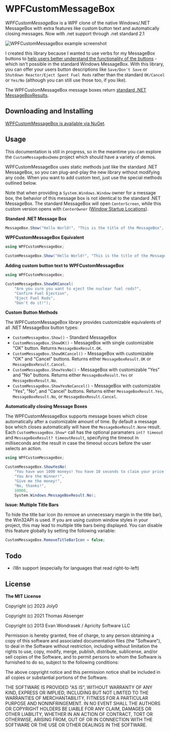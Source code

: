 
WPFCustomMessageBox
=====================

*WPFCustomMessageBox* is a WPF clone of the native Windows/.NET MessageBox with extra features like custom button text and automatically closing messages.
Now with .net support through .net standard 2.1

![WPFCustomMessageBox example screenshot](http://i.stack.imgur.com/AQgEj.png)

I created this library because I wanted to use verbs for my MessageBox buttons to [help users better understand the functionality of the buttons](http://ux.stackexchange.com/a/9960/12349) - which isn't possible in the standard Windows MessageBox. With this library, you can offer your users button descriptions like `Save/Don't Save` or `Shutdown Reactor/Eject Spent Fuel Rods` rather than the standard `OK/Cancel` or `Yes/No` (although you can still use those too, if you like).

The WPFCustomMessageBox message boxes return [standard .NET MessageBoxResults](http://msdn.microsoft.com/en-us/library/system.windows.messageboxresult%28v=vs.100%29.aspx).

## Downloading and Installing ##

[WPFCustomMessageBox is available via NuGet](https://www.nuget.org/packages/WPFCustomMessageBox.joly0/).

## Usage ##

This documentation is still in progress, so in the meantime you can explore the `CustomMessageBoxDemo` project which should have a variety of demos.

WPFCustomMessageBox uses static methods just like the standard .NET MessageBox, so you can plug-and-play the new library without modifying any code. When you want to add custom text, just use the special methods outlined below.

Note that when providing a `System.Windows.Window` owner for a message box, the behavior of this message box is not identical to the standard .NET MessageBox. The standard MessageBox will open `CenterScreen`, while this custom version opens with `CenterOwner` ([Window Startup Locations](https://docs.microsoft.com/en-us/dotnet/api/system.windows.window.windowstartuplocation)).


**Standard .NET Message Box**


```csharp
MessageBox.Show("Hello World!", "This is the title of the MessageBox", MessageBoxButton.OKCancel);
```

**WPFCustomMessageBox Equivalent**


```csharp
using WPFCustomMessageBox;

CustomMessageBox.Show("Hello World!", "This is the title of the MessageBox", MessageBoxButton.OKCancel);
```

**Adding custom button text to WPFCustomMessageBox**

```csharp
using WPFCustomMessageBox;

CustomMessageBox.ShowOKCancel(
    "Are you sure you want to eject the nuclear fuel rods?",
    "Confirm Fuel Ejection",
    "Eject Fuel Rods",
    "Don't do it!");
```

**Custom Button Methods**

The WPFCustomMessageBox library provides customizable equivalents of all .NET MessageBox button types:

* `CustomMessageBox.Show()` - Standard MessageBox
* `CustomMessageBox.ShowOK()` - MessageBox with single customizable "OK" button. Returns `MessageBoxResult.OK`.
* `CustomMessageBox.ShowOKCancel()` - MessageBox with customizable "OK" and "Cancel" buttons. Returns either `MessageBoxResult.OK` or `MessageBoxResult.Cancel`.
* `CustomMessageBox.ShowYesNo()` - MessageBox with customizable "Yes" and "No" buttons. Returns either `MessageBoxResult.Yes` or `MessageBoxResult.No`.
* `CustomMessageBox.ShowYesNoCancel()` - MessageBox with customizable "Yes", "No", and "Cancel" buttons. Returns either `MessageBoxResult.Yes`, `MessageBoxResult.No`, or `MessageBoxResult.Cancel`.

**Automatically closing Message Boxes**

The WPFCustomMessageBox supports message boxes which close automatically after a customizable amount of time. By default a message box which closes automatically will have the `MessageBoxResult.None`
result. Each `CustomMessageBox.Show*` call has the optional paramaters `int? timeout` and `MessageBoxResult? timeoutResult`, specifying the timeout in milliseconds and the result in case the timeout
occurs before the user selects an action.

```csharp
using WPFCustomMessageBox;

CustomMessageBox.ShowYesNo(
    "You have won 1000 moneys! You have 10 seconds to claim your price!",
    "You Are the Winner!",
    "Give me the money!",
    "No, thanks!",
    10000,
    System.Windows.MessageBoxResult.No);
```

**Issue: Multiple Title Bars**

To hide the title bar icon (to remove an unnecessary margin in the title bar), the Win32API is used. If you are using custom window styles in your project, this may lead to multiple title bars being displayed. You can disable this feature globally by setting the following variable:


```csharp
CustomMessageBox.RemoveTitleBarIcon = false;
```
## Todo ##

* i18n support (especially for languages that read right-to-left)

## License ##

**The MIT License**

Copyright (c) 2023 Joly0

Copyright (c) 2021 Thomas Absenger

Copyright (c) 2013 Evan Wondrasek / Apricity Software LLC

Permission is hereby granted, free of charge, to any person obtaining a copy of this software and associated documentation files (the "Software"), to deal in the Software without restriction, including without limitation the rights to use, copy, modify, merge, publish, distribute, sublicense, and/or sell copies of the Software, and to permit persons to whom the Software is furnished to do so, subject to the following conditions:

The above copyright notice and this permission notice shall be included in all copies or substantial portions of the Software.

THE SOFTWARE IS PROVIDED "AS IS", WITHOUT WARRANTY OF ANY KIND, EXPRESS OR IMPLIED, INCLUDING BUT NOT LIMITED TO THE WARRANTIES OF MERCHANTABILITY, FITNESS FOR A PARTICULAR PURPOSE AND NONINFRINGEMENT. IN NO EVENT SHALL THE AUTHORS OR COPYRIGHT HOLDERS BE LIABLE FOR ANY CLAIM, DAMAGES OR OTHER LIABILITY, WHETHER IN AN ACTION OF CONTRACT, TORT OR OTHERWISE, ARISING FROM, OUT OF OR IN CONNECTION WITH THE SOFTWARE OR THE USE OR OTHER DEALINGS IN THE SOFTWARE.
